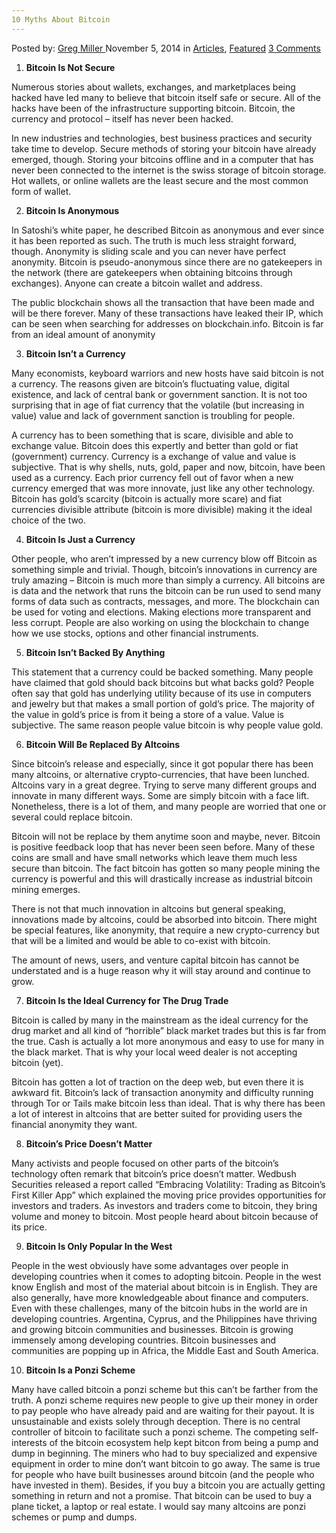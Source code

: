 ```yaml
---
10 Myths About Bitcoin
---
```

<article class="post-listing post-7034 post type-post status-publish format-standard has-post-thumbnail hentry category-deepdot-news tag-545 tag-bitcoin tag-myths">
    <div class="post-inner">
    <p class="post-meta">
    <span>Posted by: <a href="https://www.deepdotweb.com/author/gregmiller/" title="">Greg Miller </a></span>
    <span>November 5, 2014</span>
    <span>in <a href="https://www.deepdotweb.com/category/articles/" rel="category tag">Articles</a>, <a href="https://www.deepdotweb.com/category/deepdot-news/" rel="category tag">Featured</a></span>
    <span><a href="https://www.deepdotweb.com/2014/11/05/10-myths-bitcoin/#comments">3 Comments</a></span>
    </p>
    <div class="clear"></div>
    <div class="entry">
    <ol>
    <li><strong>Bitcoin Is Not Secure</strong></li>
    </ol>
    <p>Numerous stories about wallets, exchanges, and marketplaces being hacked have led many to believe that bitcoin itself safe or secure. All of the hacks have been of the infrastructure supporting bitcoin. Bitcoin, the currency and protocol &#8211; itself has never been hacked.</p>
    <p>In new industries and technologies, best business practices and security take time to develop. Secure methods of storing your bitcoin have already emerged, though. Storing your bitcoins offline and in a computer that has never been connected to the internet is the swiss storage of bitcoin storage. Hot wallets, or online wallets are the least secure and the most common form of wallet.</p>
    <ol start="2">
    <li><strong>Bitcoin Is Anonymous</strong></li>
    </ol>
    <p>In Satoshi&#8217;s white paper, he described Bitcoin as anonymous and ever since it has been reported as such. The truth is much less straight forward, though. Anonymity is sliding scale and you can never have perfect anonymity. Bitcoin is pseudo-anonymous since there are no gatekeepers in the network (there are gatekeepers when obtaining bitcoins through exchanges). Anyone can create a bitcoin wallet and address.</p>
    <p>The public blockchain shows all the transaction that have been made and will be there forever. Many of these transactions have leaked their IP, which can be seen when searching for addresses on blockchain.info. Bitcoin is far from an ideal amount of anonymity</p>
    <ol start="3">
    <li><strong>Bitcoin Isn&#8217;t a Currency</strong></li>
    </ol>
    <p>Many economists, keyboard warriors and new hosts have said bitcoin is not a currency. The reasons given are bitcoin&#8217;s fluctuating value, digital existence, and lack of central bank or government sanction. It is not too surprising that in age of fiat currency that the volatile (but increasing in value) value and lack of government sanction is troubling for people.</p>
    <p>A currency has to been something that is scare, divisible and able to exchange value. Bitcoin does this expertly and better than gold or fiat (government) currency. Currency is a exchange of value and value is subjective. That is why shells, nuts, gold, paper and now, bitcoin, have been used as a currency. Each prior currency fell out of favor when a new currency emerged that was more innovate, just like any other technology. Bitcoin has gold&#8217;s scarcity (bitcoin is actually more scare) and fiat currencies divisible attribute (bitcoin is more divisible) making it the ideal choice of the two.</p>
    <ol start="4">
    <li><strong>Bitcoin Is Just a Currency</strong></li>
    </ol>
    <p>Other people, who aren&#8217;t impressed by a new currency blow off Bitcoin as something simple and trivial. Though, bitcoin&#8217;s innovations in currency are truly amazing – Bitcoin is much more than simply a currency. All bitcoins are is data and the network that runs the bitcoin can be run used to send many forms of data such as contracts, messages, and more. The blockchain can be used for voting and elections. Making elections more transparent and less corrupt. People are also working on using the blockchain to change how we use stocks, options and other financial instruments.</p>
    <ol start="5">
    <li><strong>Bitcoin Isn&#8217;t Backed By Anything</strong></li>
    </ol>
    <p>This statement that a currency could be backed something. Many people have claimed that gold should back bitcoins but what backs gold? People often say that gold has underlying utility because of its use in computers and jewelry but that makes a small portion of gold&#8217;s price. The majority of the value in gold&#8217;s price is from it being a store of a value. Value is subjective. The same reason people value bitcoin is why people value gold.</p>
    <ol start="6">
    <li><strong>Bitcoin Will Be Replaced By Altcoins</strong></li>
    </ol>
    <p>Since bitcoin&#8217;s release and especially, since it got popular there has been many altcoins, or alternative crypto-currencies, that have been lunched. Altcoins vary in a great degree. Trying to serve many different groups and innovate in many different ways. Some are simply bitcoin with a face lift. Nonetheless, there is a lot of them, and many people are worried that one or several could replace bitcoin.</p>
    <p>Bitcoin will not be replace by them anytime soon and maybe, never. Bitcoin is positive feedback loop that has never been seen before. Many of these coins are small and have small networks which leave them much less secure than bitcoin. The fact bitcoin has gotten so many people mining the currency is powerful and this will drastically increase as industrial bitcoin mining emerges.</p>
    <p>There is not that much innovation in altcoins but general speaking, innovations made by altcoins, could be absorbed into bitcoin. There might be special features, like anonymity, that require a new crypto-currency but that will be a limited and would be able to co-exist with bitcoin.</p>
    <p>The amount of news, users, and venture capital bitcoin has cannot be understated and is a huge reason why it will stay around and continue to grow.</p>
    <ol start="7">
    <li><strong>Bitcoin Is the Ideal Currency for The Drug Trade</strong></li>
    </ol>
    <p>Bitcoin is called by many in the mainstream as the ideal currency for the drug market and all kind of “horrible” black market trades but this is far from the true. Cash is actually a lot more anonymous and easy to use for many in the black market. That is why your local weed dealer is not accepting bitcoin (yet).</p>
    <p>Bitcoin has gotten a lot of traction on the deep web, but even there it is awkward fit. Bitcoin&#8217;s lack of transaction anonymity and difficulty running through Tor or Tails make bitcoin less than ideal. That is why there has been a lot of interest in altcoins that are better suited for providing users the financial anonymity they want.</p>
    <ol start="8">
    <li><strong>Bitcoin&#8217;s Price Doesn&#8217;t Matter</strong></li>
    </ol>
    <p>Many activists and people focused on other parts of the bitcoin&#8217;s technology often remark that bitcoin&#8217;s price doesn&#8217;t matter. Wedbush Securities released a report called “Embracing Volatility: Trading as Bitcoin’s First Killer App” which explained the moving price provides opportunities for investors and traders. As investors and traders come to bitcoin, they bring volume and money to bitcoin. Most people heard about bitcoin because of its price.</p>
    <ol start="9">
    <li><strong>Bitcoin Is Only Popular In the West</strong></li>
    </ol>
    <p>People in the west obviously have some advantages over people in developing countries when it comes to adopting bitcoin. People in the west know English and most of the material about bitcoin is in English. They are also generally, have more knowledgeable about finance and computers. Even with these challenges, many of the bitcoin hubs in the world are in developing countries. Argentina, Cyprus, and the Philippines have thriving and growing bitcoin communities and businesses. Bitcoin is growing immensely among developing countries. Bitcoin businesses and communities are popping up in Africa, the Middle East and South America.</p>
    <ol start="10">
    <li><strong>Bitcoin Is a Ponzi Scheme</strong></li>
    </ol>
    <p>Many have called bitcoin a ponzi scheme but this can&#8217;t be farther from the truth. A ponzi scheme requires new people to give up their money in order to pay people who have already paid and are waiting for their payout. It is unsustainable and exists solely through deception. There is no central controller of bitcoin to facilitate such a ponzi scheme. The competing self-interests of the bitcoin ecosystem help kept bitcon from being a pump and dump in beginning. The miners who had to buy specialized and expensive equipment in order to mine don&#8217;t want bitcoin to go away. The same is true for people who have built businesses around bitcoin (and the people who have invested in them). Besides, if you buy a bitcoin you are actually getting something in return and not a promise. That bitcoin can be used to buy a plane ticket, a laptop or real estate. I would say many altcoins are ponzi schemes or pump and dumps.</p>
    </div>
    <span style="display:none"><a href="https://www.deepdotweb.com/tag/10/" rel="tag">10</a> <a href="https://www.deepdotweb.com/tag/bitcoin/" rel="tag">bitcoin</a> <a href="https://www.deepdotweb.com/tag/myths/" rel="tag">myths</a></span> <span style="display:none" class="updated">2014-11-05</span>
    <div style="display:none" class="vcard author" itemprop="author" itemscope itemtype="http://schema.org/Person"><strong class="fn" itemprop="name"><a href="https://www.deepdotweb.com/author/gregmiller/" title="Posts by Greg Miller" rel="author">Greg Miller</a></strong></div>
    </div>
</article>

